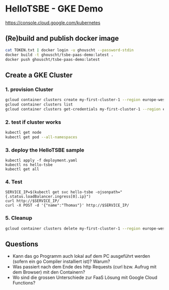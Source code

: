 # HelloTSBE - GKE Demo
<https://console.cloud.google.com/kubernetes>

## (Re)build and publish docker image
```bash
cat TOKEN.txt | docker login -u ghouscht --password-stdin
docker build -t ghouscht/tsbe-paas-demo:latest .
docker push ghouscht/tsbe-paas-demo:latest
```

## Create a GKE Cluster
### 1. provision Cluster
```bash
gcloud container clusters create my-first-cluster-1 --region europe-west6-a --disk-size 32G --num-nodes 3  --release-channel rapid
gcloud container clusters list
gcloud container clusters get-credentials my-first-cluster-1 --region europe-west6-a
```

### 2. test if cluster works
```bash
kubectl get node
kubectl get pod --all-namespaces
```

### 3. deploy the HelloTSBE sample
```
kubectl apply -f deployment.yaml
kubectl ns hello-tsbe
kubectl get all
```

### 4. Test
```
SERVICE_IP=$(kubectl get svc hello-tsbe -ojsonpath="{.status.loadBalancer.ingress[0].ip}")
curl http://$SERVICE_IP/
curl -X POST -d '{"name":"Thomas"}' http://$SERVICE_IP/
```

### 5. Cleanup
```bash
gcloud container clusters delete my-first-cluster-1 --region europe-west6-a
```

## Questions
* Kann das go Programm auch lokal auf dem PC ausgeführt werden (sofern ein go Compiler installiert ist)? Warum?
* Was passiert nach dem Ende des http Requests (curl bzw. Aufrug mit dem Browser) mit den Containern?
* Wo sind die grossen Unterschiede zur FaaS Lösung mit Google Cloud Functions?